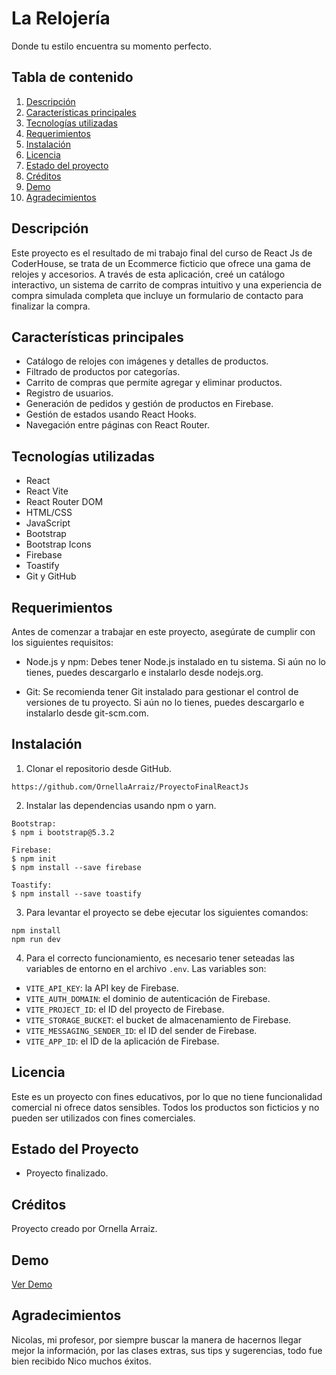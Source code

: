 # La Relojería

Donde tu estilo encuentra su momento perfecto.

## Tabla de contenido

1. [Descripción](#descripción)
2. [Características principales](#características-principales)
3. [Tecnologías utilizadas](#tecnologías-utilizadas)
4. [Requerimientos](#requerimientos)
5. [Instalación](#instalación)
6. [Licencia](#licencia)
7. [Estado del proyecto](#estado-del-proyecto)
8. [Créditos](#créditos)
9. [Demo](#demo)
10. [Agradecimientos](#agradecimientos)


## Descripción

Este proyecto es el resultado de mi trabajo final del curso de React Js de CoderHouse, se trata de un Ecommerce ficticio que ofrece una gama de relojes y accesorios. A través de esta aplicación, creé un catálogo interactivo, un sistema de carrito de compras intuitivo y una experiencia de compra simulada completa que incluye un formulario de contacto para finalizar la compra.
## Características principales

- Catálogo de relojes con imágenes y detalles de productos.
- Filtrado de productos por categorías.
- Carrito de compras que permite agregar y eliminar productos.
- Registro de usuarios.
- Generación de pedidos y gestión de productos en Firebase.
- Gestión de estados usando React Hooks.
- Navegación entre páginas con React Router.

## Tecnologías utilizadas

- React
- React Vite
- React Router DOM
- HTML/CSS
- JavaScript
- Bootstrap
- Bootstrap Icons
- Firebase
- Toastify
- Git y GitHub

## Requerimientos

Antes de comenzar a trabajar en este proyecto, asegúrate de cumplir con los siguientes requisitos:

- Node.js y npm: Debes tener Node.js instalado en tu sistema. Si aún no lo tienes, puedes descargarlo e instalarlo desde nodejs.org.

- Git: Se recomienda tener Git instalado para gestionar el control de versiones de tu proyecto. Si aún no lo tienes, puedes descargarlo e instalarlo desde git-scm.com.


## Instalación

1.  Clonar el repositorio desde GitHub.

```
https://github.com/OrnellaArraiz/ProyectoFinalReactJs
```

2.  Instalar las dependencias usando npm o yarn.

```
Bootstrap:
$ npm i bootstrap@5.3.2

Firebase:
$ npm init
$ npm install --save firebase

Toastify:
$ npm install --save toastify
```

3. Para levantar el proyecto se debe ejecutar los siguientes comandos:

```
npm install
npm run dev
```

4. Para el correcto funcionamiento, es necesario tener seteadas las variables de entorno en el archivo `.env`. Las variables son:

- `VITE_API_KEY`: la API key de Firebase.
- `VITE_AUTH_DOMAIN`: el dominio de autenticación de Firebase.
- `VITE_PROJECT_ID`: el ID del proyecto de Firebase.
- `VITE_STORAGE_BUCKET`: el bucket de almacenamiento de Firebase.
- `VITE_MESSAGING_SENDER_ID`: el ID del sender de Firebase.
- `VITE_APP_ID`: el ID de la aplicación de Firebase.


## Licencia

Este es un proyecto con fines educativos, por lo que no tiene funcionalidad comercial ni ofrece datos sensibles. Todos los productos son ficticios y no pueden ser utilizados con fines comerciales.

## Estado del Proyecto

- Proyecto finalizado.

## Créditos

Proyecto creado por Ornella Arraiz.

## Demo

[Ver Demo](https://github.com/OrnellaArraiz/ProyectoFinalReactJs/assets/126527430/0dc6e0e8-345a-4759-b910-fc5a933fdbba)

## Agradecimientos

Nicolas, mi profesor, por siempre buscar la manera de hacernos llegar mejor la información, por las clases extras, sus tips y sugerencias, todo fue bien recibido Nico muchos éxitos.